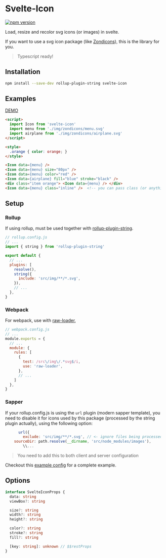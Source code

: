 # Svelte-Icon

[![npm version](https://badge.fury.io/js/svelte-icon.svg)](https://badge.fury.io/js/svelte-icon)

Load, resize and recolor svg icons (or images) in svelte.

If you want to use a svg icon package (like [Zondicons](www.zondicons.com)), this is the library for you.

> Typescript ready!

## Installation
```sh
npm install --save-dev rollup-plugin-string svelte-icon
```

## Examples

[DEMO](https://cristovao-trevisan.github.io/svelte-icon/)

```html
<script>
  import Icon from 'svelte-icon'
  import menu from './img/zondicons/menu.svg'
  import airplane from './img/zondicons/airplane.svg'
</script>

<style>
  .orange { color: orange; }
</style>

<Icon data={menu} />
<Icon data={menu} size="80px" />
<Icon data={menu} color="red" />
<Icon data={airplane} fill="blue" stroke="black" />
<div class="item orange"> <Icon data={menu} /> </div>
<Icon data={menu} class="inline" />  <!-- you can pass class (or anything else) using $$restProps -->
```

## Setup

### Rollup
If using rollup, must be used together with [rollup-plugin-string](https://github.com/TrySound/rollup-plugin-string).

```js
// rollup.config.js
// ...
import { string } from 'rollup-plugin-string'

export default {
  // ...
  plugins: [
    resolve(),
    string({
      include: 'src/img/**/*.svg',
    }),
    // ...
  },
}
```

### Webpack
For webpack, use with [raw-loader](https://github.com/webpack-contrib/raw-loader),

```js
// webpack.config.js
// ...
module.exports = {
  // ...
  module: {
    rules: [
      {
        test: /src\/img\/.*svg$/i,
        use: 'raw-loader',
      },
      // ...
    ]
  },
}
```

### Sapper
If your rollup.config.js is using the `url` plugin (modern sapper template), you need to disable it for icons used by this package (processed by the string plugin actually), using the following option:
```js
      url({
        exclude: 'src/img/**/*.svg', // <- ignore files being processed by rollup-plugin-string
	sourceDir: path.resolve(__dirname, 'src/node_modules/images'),
        \\...
```
> You need to add this to both client and server configuration

Checkout this [example config](./config/rollup.config.js) for a complete example.

## Options

```ts
interface SvelteIconProps {
  data: string
  viewBox?: string

  size?: string
  width?: string
  height?: string

  color?: string
  stroke?: string
  fill?: string

  [key: string]: unknown // $$restProps
}
```
